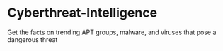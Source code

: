 # Cyberthreat-Intelligence
Get the facts on trending APT groups, malware, and viruses that pose a dangerous threat 
